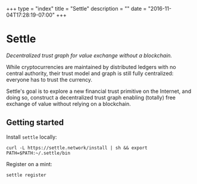 +++
type = "index"
title = "Settle"
description = ""
date = "2016-11-04T17:28:19-07:00"
+++
# Settle

*Decentralized trust graph for value exchange without a blockchain.*

While cryptocurrencies are maintained by distributed ledgers with no central
authority, their trust model and graph is still fully centralized: everyone has
to trust the currency.

Settle's goal is to explore a new financial trust primitive on the Internet,
and doing so, construct a decentralized trust graph enabling (totally) free
exchange of value without relying on a blockchain.

## Getting started

Install `settle` locally:
```
curl -L https://settle.network/install | sh && export PATH=$PATH:~/.settle/bin
```

Register on a mint:
```
settle register
```
